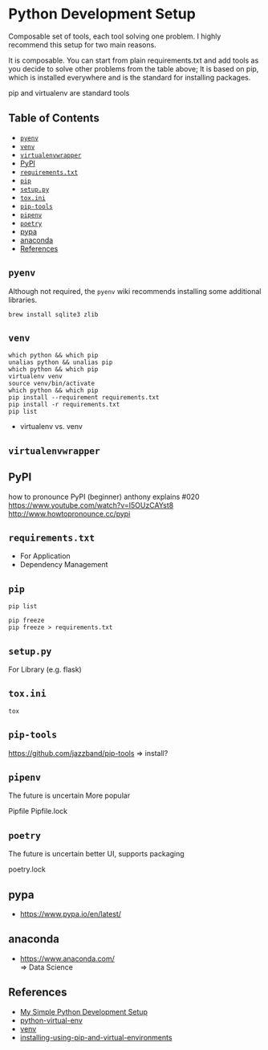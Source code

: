 # Python Development Setup

Composable set of tools, each tool solving one problem.
I highly recommend this setup for two main reasons.

It is composable. You can start from plain requirements.txt
and add tools as you decide to solve other problems from the table above;
It is based on pip, which is installed everywhere and is the standard for installing packages.

pip and virtualenv are standard tools

## Table of Contents

<!-- START doctoc generated TOC please keep comment here to allow auto update -->
<!-- DON'T EDIT THIS SECTION, INSTEAD RE-RUN doctoc TO UPDATE -->

- [`pyenv`](#pyenv)
- [`venv`](#venv)
- [`virtualenvwrapper`](#virtualenvwrapper)
- [PyPI](#pypi)
- [`requirements.txt`](#requirementstxt)
- [`pip`](#pip)
- [`setup.py`](#setuppy)
- [`tox.ini`](#toxini)
- [`pip-tools`](#pip-tools)
- [`pipenv`](#pipenv)
- [`poetry`](#poetry)
- [pypa](#pypa)
- [anaconda](#anaconda)
- [References](#references)

<!-- END doctoc generated TOC please keep comment here to allow auto update -->

## `pyenv`

Although not required,
the `pyenv` wiki recommends installing some additional libraries.

```shell script
brew install sqlite3 zlib
```

## `venv`

```shell script
which python && which pip
unalias python && unalias pip
which python && which pip
virtualenv venv
source venv/bin/activate
which python && which pip
pip install --requirement requirements.txt
pip install -r requirements.txt
pip list
```

- virtualenv vs. venv

## `virtualenvwrapper`

## PyPI

how to pronounce PyPI (beginner) anthony explains #020
<https://www.youtube.com/watch?v=I5OUzCAYst8>
<http://www.howtopronounce.cc/pypi>

## `requirements.txt`

- For Application
- Dependency Management

## `pip`

```shell script
pip list
```

```shell script
pip freeze
pip freeze > requirements.txt
```

## `setup.py`

For Library (e.g. flask)

## `tox.ini`

```shell script
tox
```

## `pip-tools`

<https://github.com/jazzband/pip-tools> => install?

## `pipenv`

The future is uncertain
More popular

Pipfile
Pipfile.lock

## `poetry`

The future is uncertain
better UI, supports packaging

poetry.lock

## pypa

- <https://www.pypa.io/en/latest/>

## anaconda

- <https://www.anaconda.com/>  
  => Data Science

## References

- [My Simple Python Development Setup](https://medium.com/better-programming/my-simple-python-development-setup-687c31898d5b)
- [python-virtual-env](https://uoa-eresearch.github.io/eresearch-cookbook/recipe/2014/11/26/python-virtual-env)
- [venv](https://docs.python.org/3/tutorial/venv.html)
- [installing-using-pip-and-virtual-environments](https://packaging.python.org/guides/installing-using-pip-and-virtual-environments)
